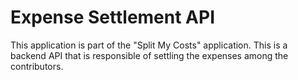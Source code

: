 # Expense Settlement API
This application is part of the "Split My Costs" application. This is a backend API that is responsible of settling the expenses among the contributors.
